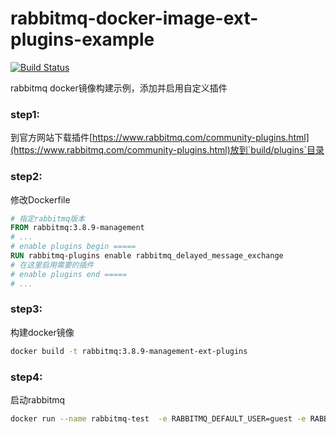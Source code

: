 # rabbitmq-docker-image-ext-plugins-example

[![Build Status](https://cloud.drone.io/api/badges/kit101/rabbitmq-docker-image-ext-plugins-example/status.svg)](https://cloud.drone.io/kit101/rabbitmq-docker-image-ext-plugins-example)

rabbitmq docker镜像构建示例，添加并启用自定义插件

### step1:
到官方网站下载插件[https://www.rabbitmq.com/community-plugins.html](https://www.rabbitmq.com/community-plugins.html)放到`build/plugins`目录

### step2:
修改Dockerfile
```Dockerfile
# 指定rabbitmq版本
FROM rabbitmq:3.8.9-management
# ...
# enable plugins begin =====
RUN rabbitmq-plugins enable rabbitmq_delayed_message_exchange
# 在这里启用需要的插件
# enable plugins end =====
# ...
```

### step3:
构建docker镜像
```bash
docker build -t rabbitmq:3.8.9-management-ext-plugins
```

### step4:
启动rabbitmq
```bash
docker run --name rabbitmq-test  -e RABBITMQ_DEFAULT_USER=guest -e RABBITMQ_DEFAULT_PASS=guest -p 15672:15672 -p 5672:5672 rabbitmq:3.8.9-management-ext-plugins
```